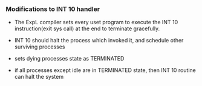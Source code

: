 ### Modifications to INT 10 handler

- The ExpL compiler sets every uset program to execute the INT 10 instruction(exit sys call) at the end to terminate gracefully.

- INT 10 should halt the process which invoked it, and schedule other surviving processes

- sets dying processes state as TERMINATED

- if all processes except idle are in TERMINATED state, then INT 10 routine can halt the system